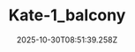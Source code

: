 ---
title: "Kate-1_balcony"
description: ""
image: "/uploads/photos/1761814299255-Kate-1_balcony.webp"
thumbnail: "/uploads/photos/1761814299255-Kate-1_balcony-thumb.webp"
width: 4912
height: 7360
featured: false
date: 2025-10-30T08:51:39.258Z
order: 0
---